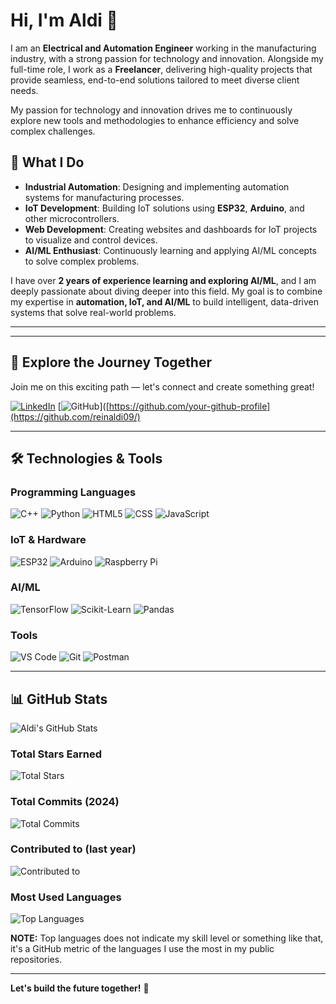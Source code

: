 # Hi, I'm Aldi 👋

I am an **Electrical and Automation Engineer** working in the manufacturing industry, with a strong passion for technology and innovation. Alongside my full-time role, I work as a **Freelancer**, delivering high-quality projects that provide seamless, end-to-end solutions tailored to meet diverse client needs. 

My passion for technology and innovation drives me to continuously explore new tools and methodologies to enhance efficiency and solve complex challenges.

## 🌟 **What I Do**
- **Industrial Automation**: Designing and implementing automation systems for manufacturing processes.
- **IoT Development**: Building IoT solutions using **ESP32**, **Arduino**, and other microcontrollers.
- **Web Development**: Creating websites and dashboards for IoT projects to visualize and control devices.
- **AI/ML Enthusiast**: Continuously learning and applying AI/ML concepts to solve complex problems.

I have over **2 years of experience learning and exploring AI/ML**, and I am deeply passionate about diving deeper into this field. My goal is to combine my expertise in **automation, IoT, and AI/ML** to build intelligent, data-driven systems that solve real-world problems.

---


---

## 🌟 **Explore the Journey Together**

Join me on this exciting path — let's connect and create something great!

[![LinkedIn](https://img.shields.io/badge/LinkedIn-0077B5?style=for-the-badge&logo=linkedin&logoColor=white)]([https://www.linkedin.com/in/your-linkedin-profile/](https://www.linkedin.com/in/ahmad-reinaldi-akbar/))
[![GitHub](https://img.shields.io/badge/GitHub-100000?style=for-the-badge&logo=github&logoColor=white)]([https://github.com/your-github-profile](https://github.com/reinaldi09/)

---

## 🛠️ **Technologies & Tools**
### **Programming Languages**
![C++](https://img.shields.io/badge/C++-00599C?style=for-the-badge&logo=c%2B%2B&logoColor=white)
![Python](https://img.shields.io/badge/Python-3776AB?style=for-the-badge&logo=python&logoColor=white)
![HTML5](https://img.shields.io/badge/HTML5-E34F26?style=for-the-badge&logo=html5&logoColor=white)
![CSS](https://img.shields.io/badge/CSS-1572B6?style=for-the-badge&logo=css3&logoColor=white)
![JavaScript](https://img.shields.io/badge/JavaScript-F7DF1E?style=for-the-badge&logo=javascript&logoColor=black)

### **IoT & Hardware**
![ESP32](https://img.shields.io/badge/ESP32-000000?style=for-the-badge&logo=espressif&logoColor=white)
![Arduino](https://img.shields.io/badge/Arduino-00979D?style=for-the-badge&logo=arduino&logoColor=white)
![Raspberry Pi](https://img.shields.io/badge/Raspberry_Pi-C51A4A?style=for-the-badge&logo=raspberry-pi&logoColor=white)

### **AI/ML**
![TensorFlow](https://img.shields.io/badge/TensorFlow-FF6F00?style=for-the-badge&logo=tensorflow&logoColor=white)
![Scikit-Learn](https://img.shields.io/badge/Scikit_Learn-F7931E?style=for-the-badge&logo=scikit-learn&logoColor=white)
![Pandas](https://img.shields.io/badge/Pandas-150458?style=for-the-badge&logo=pandas&logoColor=white)

### **Tools**
![VS Code](https://img.shields.io/badge/VS_Code-007ACC?style=for-the-badge&logo=visual-studio-code&logoColor=white)
![Git](https://img.shields.io/badge/Git-F05032?style=for-the-badge&logo=git&logoColor=white)
![Postman](https://img.shields.io/badge/Postman-FF6C37?style=for-the-badge&logo=postman&logoColor=white)

---

## 📊 **GitHub Stats**
![Aldi's GitHub Stats](https://github-readme-stats.vercel.app/api?username=your-username&show_icons=true&theme=radical)

### **Total Stars Earned**
![Total Stars](https://img.shields.io/badge/Total_Stars-1-yellow?style=for-the-badge)

### **Total Commits (2024)**
![Total Commits](https://img.shields.io/badge/Total_Commits-2025-blue?style=for-the-badge)

### **Contributed to (last year)**
![Contributed to](https://img.shields.io/badge/Contributed_to-1-green?style=for-the-badge)

### **Most Used Languages**
![Top Languages](https://github-readme-stats.vercel.app/api/top-langs/?username=reinaldi09&layout=compact&theme=radical)

**NOTE:** Top languages does not indicate my skill level or something like that, it's a GitHub metric of the languages I use the most in my public repositories.

---

**Let's build the future together!** 🚀

